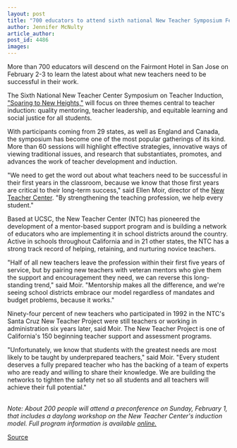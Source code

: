```yaml
---
layout: post
title: "700 educators to attend sixth national New Teacher Symposium February 2-3"
author: Jennifer McNulty
article_author: 
post_id: 4486
images:
---
```


<p>
  More than 700 educators will descend on the Fairmont Hotel in San Jose on February 2-3 to learn the latest about what new teachers need to be successful in their work.
</p>
<p>
  The Sixth National New Teacher Center Symposium on Teacher Induction, <a href="http://www.newteachercenter.org/TrainAnnual.shtml">"Soaring to New Heights,"</a> will focus on three themes central to teacher induction: quality mentoring, teacher leadership, and equitable learning and social justice for all students.<br>
</p>
<p>
  With participants coming from 29 states, as well as England and Canada, the symposium has become one of the most popular gatherings of its kind. More than 60 sessions will highlight effective strategies, innovative ways of viewing traditional issues, and research that substantiates, promotes, and advances the work of teacher development and induction.<br>
</p>
<p>
  "We need to get the word out about what teachers need to be successful in their first years in the classroom, because we know that those first years are critical to their long-term success," said Ellen Moir, director of the <a href="http://www.newteachercenter.org/">New Teacher Center</a>. "By strengthening the teaching profession, we help every student."<br>
</p>
<p>
  Based at UCSC, the New Teacher Center (NTC) has pioneered the development of a mentor-based support program and is building a network of educators who are implementing it in school districts around the country. Active in schools throughout California and in 21 other states, the NTC has a strong track record of helping, retaining, and nurturing novice teachers.<br>
</p>
<p>
  "Half of all new teachers leave the profession within their first five years of service, but by pairing new teachers with veteran mentors who give them the support and encouragement they need, we can reverse this long-standing trend," said Moir. "Mentorship makes all the difference, and we're seeing school districts embrace our model regardless of mandates and budget problems, because it works."<br>
</p>
<p>
  Ninety-four percent of new teachers who participated in 1992 in the NTC's Santa Cruz New Teacher Project were still teachers or working in administration six years later, said Moir. The New Teacher Project is one of California's 150 beginning teacher support and assessment programs.<br>
</p>
<p>
  "Unfortunately, we know that students with the greatest needs are most likely to be taught by underprepared teachers," said Moir. "Every student deserves a fully prepared teacher who has the backing of a team of experts who are ready and willing to share their knowledge. We are building the networks to tighten the safety net so all students and all teachers will achieve their full potential."<br>
  <br>
</p>
<p>
  <i>Note: About 200 people will attend a preconference on Sunday, February 1, that includes a daylong workshop on the New Teacher Center's induction model. Full program information is available <a href="http://www.newteachercenter.org/TrainAnnual.shtml">online.</a></i>
</p>
<p><a href="http://www1.ucsc.edu/currents/03-04/01-26/symposium.html" title="Permalink to symposium">Source</a></p>
